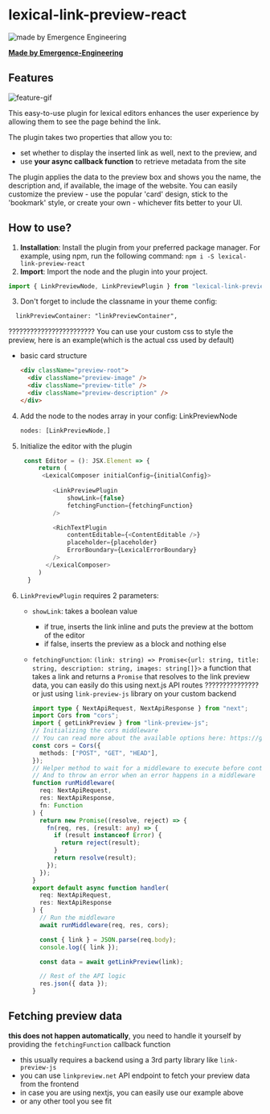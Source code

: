 # lexical-link-preview-react

![made by Emergence Engineering](https://emergence-engineering.com/ee-logo.svg)


[**Made by Emergence-Engineering**](https://emergence-engineering.com/)

## Features

![feature-gif](https://emergence-engineering.com/lexical-link-preview.gif)


This easy-to-use plugin for lexical editors enhances the user experience by allowing them to see the page behind the link. 

The plugin takes two properties that allow you to:
- set whether to display the inserted link as well, next to the preview, and
- use **your async callback function** to retrieve metadata from the site 

The plugin applies the data to the preview box and shows you the name, the description and, if available, the image of the website.
You can easily customize the preview - use the popular 'card' design, stick to the 'bookmark' style, or create your own - whichever fits better to your UI.


## How to use?

1. **Installation**: Install the plugin from your preferred package manager. For example, using npm, run the following command: `npm i -S lexical-link-preview-react`
2. **Import**: Import the node and the plugin into your project. 
```typescript
import { LinkPreviewNode, LinkPreviewPlugin } from "lexical-link-preview-react";
```

3. Don't forget to include the classname in your theme config:  
```html
  linkPreviewContainer: "linkPreviewContainer",
```
????????????????????????
You can use your custom css to style the preview, here is an example(which is the actual css used by default)


   - basic card structure

       ```html
       <div className="preview-root">
         <div className="preview-image" />
         <div className="preview-title" />
         <div className="preview-description" />
       </div>
       ```

4. Add the node to the nodes array in your config: LinkPreviewNode

    ```typescript
    nodes: [LinkPreviewNode,]   
    ```

5. Initialize the editor with the plugin

   ```typescript
    const Editor = (): JSX.Element => {
        return (
         <LexicalComposer initialConfig={initialConfig}>
            
            <LinkPreviewPlugin
                showLink={false}
                fetchingFunction={fetchingFunction}
            />
   
            <RichTextPlugin
                contentEditable={<ContentEditable />}
                placeholder={placeholder}
                ErrorBoundary={LexicalErrorBoundary}
            />
          </LexicalComposer>
        )
     }
   ```

6. `LinkPreviewPlugin` requires 2 parameters:

    - `showLink`: takes a boolean value
        - if true, inserts the link inline and puts the preview at the bottom of the editor
        - if false, inserts the preview as a block and nothing else
      

   - `fetchingFunction`: `(link: string) => Promise<{url: string, title: string, description: string, images: string[]}>` a function that takes a link and returns a `Promise` that resolves to the link preview data, you can easily do this using next.js API routes
     ??????????????? or just using `link-preview-js` library on your custom backend

       ```typescript
       import type { NextApiRequest, NextApiResponse } from "next";
       import Cors from "cors";
       import { getLinkPreview } from "link-preview-js";
       // Initializing the cors middleware
       // You can read more about the available options here: https://github.com/expressjs/cors#configuration-options
       const cors = Cors({
         methods: ["POST", "GET", "HEAD"],
       });
       // Helper method to wait for a middleware to execute before continuing
       // And to throw an error when an error happens in a middleware
       function runMiddleware(
         req: NextApiRequest,
         res: NextApiResponse,
         fn: Function
       ) {
         return new Promise((resolve, reject) => {
           fn(req, res, (result: any) => {
             if (result instanceof Error) {
               return reject(result);
             }
             return resolve(result);
           });
         });
       }
       export default async function handler(
         req: NextApiRequest,
         res: NextApiResponse
       ) {
         // Run the middleware
         await runMiddleware(req, res, cors);
    
         const { link } = JSON.parse(req.body);
         console.log({ link });
    
         const data = await getLinkPreview(link);
    
         // Rest of the API logic
         res.json({ data });
       }
       ```


   

## Fetching preview data

**this does not happen automatically**, you need to handle it yourself by providing the `fetchingFunction` callback function

- this usually requires a backend using a 3rd party library like `link-preview-js`
- you can use `linkpreview.net` API endpoint to fetch your preview data from the frontend
- in case you are using nextjs, you can easily use our example above
- or any other tool you see fit